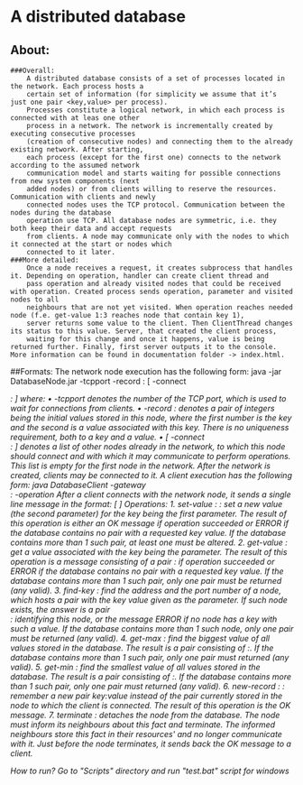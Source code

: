 
# A distributed database

## About:
    ###Overall:
        A distributed database consists of a set of processes located in the network. Each process hosts a
        certain set of information (for simplicity we assume that it’s just one pair <key,value> per process).
        Processes constitute a logical network, in which each process is connected with at leas one other
        process in a network. The network is incrementally created by executing consecutive processes
        (creation of consecutive nodes) and connecting them to the already existing network. After starting,
        each process (except for the first one) connects to the network according to the assumed network
        communication model and starts waiting for possible connections from new system components (next
        added nodes) or from clients willing to reserve the resources. Communication with clients and newly
        connected nodes uses the TCP protocol. Communication between the nodes during the database
        operation use TCP. All database nodes are symmetric, i.e. they both keep their data and accept requests
        from clients. A node may communicate only with the nodes to which it connected at the start or nodes which
        connected to it later.
    ###More detailed:
        Once a node receives a request, it creates subprocess that handles it. Depending on operation, handler can create client thread and
        pass operation and already visited nodes that could be received with operation. Created process sends operation, parameter and visited nodes to all
        neighbours that are not yet visited. When operation reaches needed node (f.e. get-value 1:3 reaches node that contain key 1),
        server returns some value to the client. Then ClientThread changes its status to this value. Server, that created the client process,
        waiting for this change and once it happens, value is being returned further. Finally, first server outputs it to the console.
    More information can be found in documentation folder -> index.html.
##Formats:
    The network node execution has the following form:
        java -jar DatabaseNode.jar -tcpport <TCP port number> -record <key>:<value> [ -connect <address>:<port> ]
        where:
            • -tcpport <TCP port number> denotes the number of the TCP port, which is used to wait
            for connections from clients.
            • -record <key>:<value> denotes a pair of integers being the initial values stored in this
            node, where the first number is the key and the second is a value associated with this key.
            There is no uniqueness requirement, both to a key and a value.
            • [ -connect <address>:<port> ] denotes a list of other nodes already in the network, to
            which this node should connect and with which it may communicate to perform operations.
            This list is empty for the first node in the network.
    After the network is created, clients may be connected to it.
    A client execution has the following form:
        java DatabaseClient -gateway <address>:<TCP port number> -operation <operation with parameters>
    After a client connects with the network node, it sends a single line message in the format:
        <operation> [ <parameter> ]
        Operations:
            1. set-value <key>:<value> : set a new value (the second parameter) for the key being the
            first parameter. The result of this operation is either an OK message if operation succeeded or
            ERROR if the database contains no pair with a requested key value. If the database contains
            more than 1 such pair, at least one must be altered.
            2. get-value <key> : get a value associated with the key being the parameter. The result of
            this operation is a message consisting of a pair <key>:<value> if operation succeeded or
            ERROR if the database contains no pair with a requested key value. If the database contains
            more than 1 such pair, only one pair must be returned (any valid).
            3. find-key <key> : find the address and the port number of a node, which hosts a pair with
            the key value given as the parameter. If such node exists, the answer is a pair
            <address>:<port> identifying this node, or the message ERROR if no node has a key with
            such a value. If the database contains more than 1 such node, only one pair must be returned
            (any valid).
            4. get-max : find the biggest value of all values stored in the database. The result is a pair
            consisting of <key>:<value>. If the database contains more than 1 such pair, only one pair
            must returned (any valid).
            5. get-min : find the smallest value of all values stored in the database. The result is a pair
            consisting of <key>:<value>. If the database contains more than 1 such pair, only one pair
            must returned (any valid).
            6. new-record <key>:<value> : remember a new pair key:value instead of the pair currently
            stored in the node to which the client is connected. The result of this operation is the OK
            message.
            7. terminate : detaches the node from the database. The node must inform its neighbours
            about this fact and terminate. The informed neighbours store this fact in their resources' and no
            longer communicate with it. Just before the node terminates, it sends back the OK message to
            a client.

How to run?
    Go to "Scripts" directory and run "test.bat" script for windows
